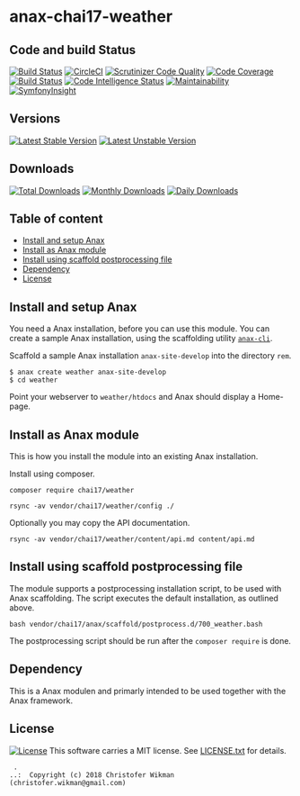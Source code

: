 anax-chai17-weather
==================================

Code and build Status
----------------------------------
[![Build Status](https://travis-ci.org/Edugolr/anax-chai17-weather.svg?branch=master)](https://travis-ci.org/Edugolr/anax-chai17-weather)
[![CircleCI](https://circleci.com/gh/Edugolr/anax-chai17-weather.svg?style=svg)](https://circleci.com/gh/Edugolr/anax-chai17-weather)
[![Scrutinizer Code Quality](https://scrutinizer-ci.com/g/Edugolr/anax-chai17-weather/badges/quality-score.png?b=master)](https://scrutinizer-ci.com/g/Edugolr/anax-chai17-weather/?branch=master)
[![Code Coverage](https://scrutinizer-ci.com/g/Edugolr/anax-chai17-weather/badges/coverage.png?b=master)](https://scrutinizer-ci.com/g/Edugolr/anax-chai17-weather/?branch=master)
[![Build Status](https://scrutinizer-ci.com/g/Edugolr/anax-chai17-weather/badges/build.png?b=master)](https://scrutinizer-ci.com/g/Edugolr/anax-chai17-weather/build-status/master)
[![Code Intelligence Status](https://scrutinizer-ci.com/g/Edugolr/anax-chai17-weather/badges/code-intelligence.svg?b=master)](https://scrutinizer-ci.com/code-intelligence)
[![Maintainability](https://api.codeclimate.com/v1/badges/33cddf087b9670138b32/maintainability)](https://codeclimate.com/github/Edugolr/anax-chai17-weather/maintainability)
[![SymfonyInsight](https://insight.symfony.com/projects/d1ef4ffd-911b-4796-b2d3-e557fd209a59/mini.svg)](https://insight.symfony.com/projects/d1ef4ffd-911b-4796-b2d3-e557fd209a59)


Versions
-----------------------------------
[![Latest Stable Version](https://poser.pugx.org/chai17/weather/v/stable)](https://packagist.org/packages/chai17/weather)
[![Latest Unstable Version](https://poser.pugx.org/chai17/weather/v/unstable)](https://packagist.org/packages/chai17/weather)

Downloads
-----------------------------------
[![Total Downloads](https://poser.pugx.org/chai17/weather/downloads)](https://packagist.org/packages/chai17/weather)
[![Monthly Downloads](https://poser.pugx.org/chai17/weather/d/monthly)](https://packagist.org/packages/chai17/weather)
[![Daily Downloads](https://poser.pugx.org/chai17/weather/d/daily)](https://packagist.org/packages/chai17/weather)

Table of content
------------------------------------

* [Install and setup Anax](#Install-and-setup-Anax)
* [Install as Anax module](#Install-as-Anax-module)
* [Install using scaffold postprocessing file](#Install-using-scaffold-postprocessing-file)
* [Dependency](#Dependency)
* [License](#License)


Install and setup Anax
------------------------------------

You need a Anax installation, before you can use this module. You can create a sample Anax installation, using the scaffolding utility [`anax-cli`](https://github.com/canax/anax-cli).

Scaffold a sample Anax installation `anax-site-develop` into the directory `rem`.

```
$ anax create weather anax-site-develop
$ cd weather
```

Point your webserver to `weather/htdocs` and Anax should display a Home-page.



Install as Anax module
------------------------------------

This is how you install the module into an existing Anax installation.

Install using composer.

```
composer require chai17/weather
```

```
rsync -av vendor/chai17/weather/config ./
```

Optionally you may copy the API documentation.

```
rsync -av vendor/chai17/weather/content/api.md content/api.md
```




Install using scaffold postprocessing file
------------------------------------

The module supports a postprocessing installation script, to be used with Anax scaffolding. The script executes the default installation, as outlined above.

```text
bash vendor/chai17/anax/scaffold/postprocess.d/700_weather.bash
```

The postprocessing script should be run after the `composer require` is done.





Dependency
------------------

This is a Anax modulen and primarly intended to be used together with the Anax framework.



License
------------------
[![License](https://poser.pugx.org/chai17/weather/license)](https://packagist.org/packages/chai17/weather)
This software carries a MIT license. See [LICENSE.txt](LICENSE.txt) for details.



```
 .  
..:  Copyright (c) 2018 Christofer Wikman (christofer.wikman@gmail.com)
```
